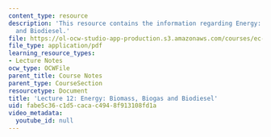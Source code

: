 ```yaml
---
content_type: resource
description: 'This resource contains the information regarding Energy: Biomass, Biogas
  and Biodiesel.'
file: https://ol-ocw-studio-app-production.s3.amazonaws.com/courses/ec-701j-d-lab-i-development-fall-2009/fabe5c36c1d5cacac4948f913108fd1a_MITEC_701JF09_lec12_nb.pdf
file_type: application/pdf
learning_resource_types:
- Lecture Notes
ocw_type: OCWFile
parent_title: Course Notes
parent_type: CourseSection
resourcetype: Document
title: 'Lecture 12: Energy: Biomass, Biogas and Biodiesel'
uid: fabe5c36-c1d5-caca-c494-8f913108fd1a
video_metadata:
  youtube_id: null
---
```

